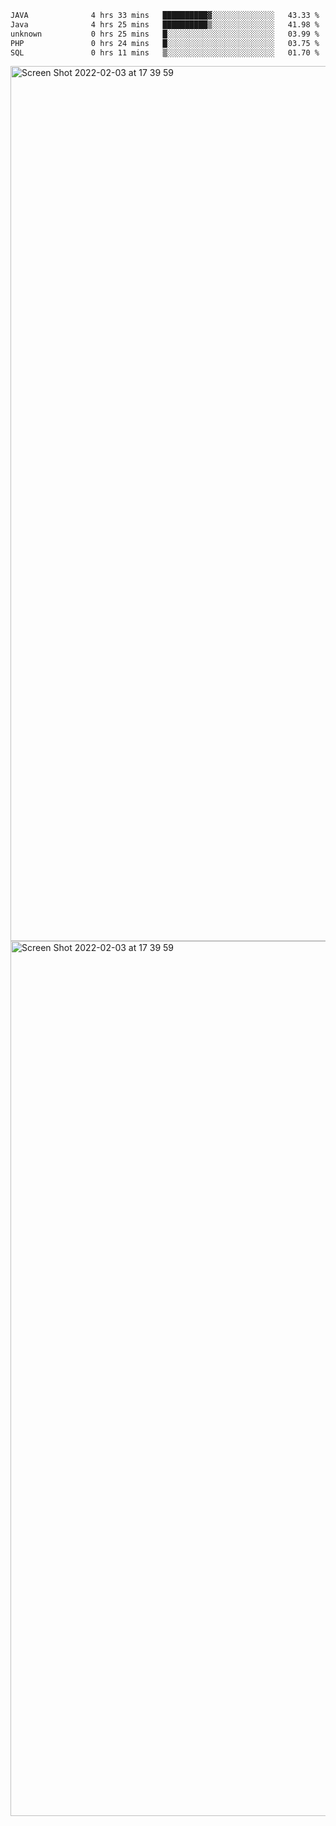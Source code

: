 <!--START_SECTION:waka-->

```txt
JAVA              4 hrs 33 mins   ██████████▓░░░░░░░░░░░░░░   43.33 %
Java              4 hrs 25 mins   ██████████▒░░░░░░░░░░░░░░   41.98 %
unknown           0 hrs 25 mins   █░░░░░░░░░░░░░░░░░░░░░░░░   03.99 %
PHP               0 hrs 24 mins   █░░░░░░░░░░░░░░░░░░░░░░░░   03.75 %
SQL               0 hrs 11 mins   ▒░░░░░░░░░░░░░░░░░░░░░░░░   01.70 %
```

<!--END_SECTION:waka-->

<img width="1400" alt="Screen Shot 2022-02-03 at 17 39 59" src="https://user-images.githubusercontent.com/45716542/152387304-f2b60485-53a6-4f4b-a818-5cefb1b0c0ae.png">
<img width="1400" alt="Screen Shot 2022-02-03 at 17 39 59" src="https://user-images.githubusercontent.com/45716542/152387273-ea5cdf21-2a45-44da-8bef-00c1763b1d42.png">
